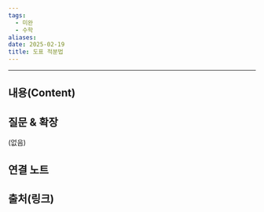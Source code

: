 ```yaml
---
tags:
  - 미완
  - 수학
aliases: 
date: 2025-02-19
title: 도표 적분법
---
```


---

## 내용(Content)


## 질문 & 확장

(없음)

## 연결 노트

## 출처(링크)

